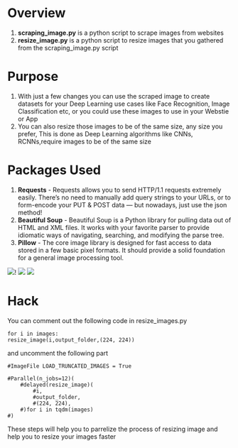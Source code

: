 # Overview

1. **scraping_image.py** is a python script to scrape images from websites
2. **resize_image.py** is a python script to resize images that you gathered from the scraping_image.py script

# Purpose

1. With just a few changes you can use the scraped image to create datasets for your Deep Learning use cases like Face Recognition, Image Classification etc, or you could use these images to use in your Webstie or App
2. You can also resize those images to be of the same size, any size you prefer, This is done as Deep Learning algorithms like CNNs, RCNNs,require images to be of the same size

# Packages Used

1. **Requests** - Requests allows you to send HTTP/1.1 requests extremely easily. There’s no need to manually add query strings to your URLs, or to form-encode your PUT & POST data — but nowadays, just use the json method!
2. **Beautiful Soup** - Beautiful Soup is a Python library for pulling data out of HTML and XML files. It works with your favorite parser to provide idiomatic ways of navigating, searching, and modifying the parse tree.
3. **Pillow** - The core image library is designed for fast access to data stored in a few basic pixel formats. It should provide a solid foundation for a general image processing tool.

![](https://upload.wikimedia.org/wikipedia/commons/2/2c/Requests-logo.png)! 
![](https://raw.githubusercontent.com/python-pillow/pillow-logo/master/pillow-logo-248x250.png)
![](https://lh3.googleusercontent.com/o9HtAcCnpfW_o5b1lkhvrJ0lzZBJ6Lm8TwxYue4Z3K5OdekeptiGVAUEPcBC_1ra7cFqAV0QOFByNl3ub_1BJbNe3A=w640-h400-e365-rj-sc0x00ffffff)

# Hack

You can comment out the following code in resize_images.py
``` 
for i in images:
resize_image(i,output_folder,(224, 224))
```
    
and uncomment the following part

``` 
#ImageFile LOAD_TRUNCATED_IMAGES = True
```

```
#Parallel(n_jobs=12)(
    #delayed(resize_image)(
        #i,
        #output_folder,
        #(224, 224),
    #)for i in tqdm(images)
#)
```

These steps will help you to parrelize the process of resizing image and help you to resize your images faster
